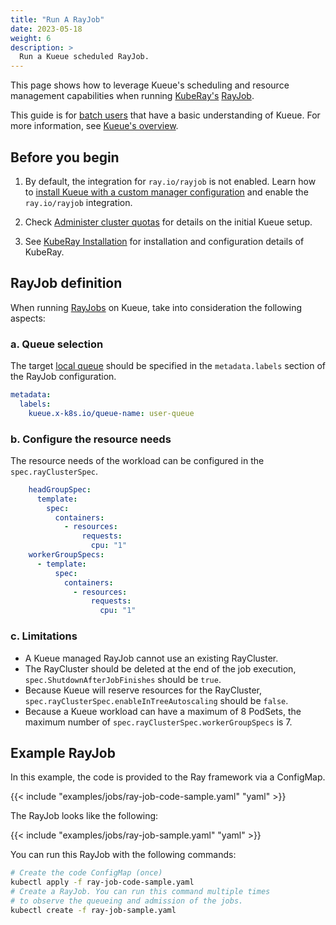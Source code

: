 ```yaml
---
title: "Run A RayJob"
date: 2023-05-18
weight: 6
description: >
  Run a Kueue scheduled RayJob.
---
```


This page shows how to leverage Kueue's scheduling and resource management capabilities when running [KubeRay's](https://ray-project.github.io/kuberay/)
[RayJob](https://ray-project.github.io/kuberay/guidance/rayjob/).

This guide is for [batch users](/docs/tasks#batch-user) that have a basic understanding of Kueue. For more information, see [Kueue's overview](/docs/overview).

## Before you begin

1. By default, the integration for `ray.io/rayjob` is not enabled.
  Learn how to [install Kueue with a custom manager configuration](/docs/installation/#install-a-custom-configured-released-version)
  and enable the `ray.io/rayjob` integration.

2. Check [Administer cluster quotas](/docs/tasks/administer_cluster_quotas) for details on the initial Kueue setup.

3. See [KubeRay Installation](https://ray-project.github.io/kuberay/deploy/installation/) for installation and configuration details of KubeRay.

## RayJob definition

When running [RayJobs](https://ray-project.github.io/kuberay/guidance/rayjob/) on
Kueue, take into consideration the following aspects:

### a. Queue selection

The target [local queue](/docs/concepts/local_queue) should be specified in the `metadata.labels` section of the RayJob configuration.

```yaml
metadata:
  labels:
    kueue.x-k8s.io/queue-name: user-queue
```

### b. Configure the resource needs

The resource needs of the workload can be configured in the `spec.rayClusterSpec`.

```yaml
    headGroupSpec:
      template:
        spec:
          containers:
            - resources:
                requests:
                  cpu: "1"
    workerGroupSpecs:
      - template:
          spec:
            containers:
              - resources:
                  requests:
                    cpu: "1"
```

### c. Limitations

- A Kueue managed RayJob cannot use an existing RayCluster.
- The RayCluster should be deleted at the end of the job execution, `spec.ShutdownAfterJobFinishes` should be `true`.
- Because Kueue will reserve resources for the RayCluster, `spec.rayClusterSpec.enableInTreeAutoscaling` should be `false`.
- Because a Kueue workload can have a maximum of 8 PodSets, the maximum number of `spec.rayClusterSpec.workerGroupSpecs` is 7.

## Example RayJob

In this example, the code is provided to the Ray framework via a ConfigMap.

{{< include "examples/jobs/ray-job-code-sample.yaml" "yaml" >}}

The RayJob looks like the following:

{{< include "examples/jobs/ray-job-sample.yaml" "yaml" >}}

You can run this RayJob with the following commands:

```sh
# Create the code ConfigMap (once)
kubectl apply -f ray-job-code-sample.yaml
# Create a RayJob. You can run this command multiple times
# to observe the queueing and admission of the jobs.
kubectl create -f ray-job-sample.yaml
```

